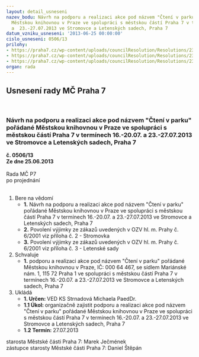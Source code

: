 ```yaml
---
layout: detail_usneseni
nazev_bodu: Návrh na podporu a realizaci akce pod názvem "Čtení v parku" pořádané
  Městskou knihovnou v Praze ve spolupráci s městskou částí Praha 7 v termínech 16.-20.07.
  a  23.-27.07.2013 ve Stromovce a Letenských sadech, Praha 7
datum_vzniku_usneseni: '2013-06-25 00:00:00'
cislo_usneseni: 0506/13
prilohy:
- https://praha7.cz/wp-content/uploads/councilResolution/Resolutions/23875/35-13-zapis_ze_6_jednani_kk_ze_dne_03_06_2013.doc
- https://praha7.cz/wp-content/uploads/councilResolution/Resolutions/23875/35-13-povolen%c3%ad_akce_-_infost%c3%a1nek_2013.pdf
- https://praha7.cz/wp-content/uploads/councilResolution/Resolutions/23875/35-13-povolen%c3%ad_v%c3%bdjimky_ze_z%c3%a1kazu_vjezdu_-_%c4%8dten%c3%ad_v_parku.pdf
organ: rada
---
```

<div id="ucUsn_pList" class="usn">
	<span><h2>Usnesení rady MČ Praha 7 </h2>
<br></span><div class="standBody">
<span><h3>Návrh na podporu a realizaci akce pod názvem "Čtení v parku" pořádané Městskou knihovnou v Praze ve spolupráci s městskou částí Praha 7 v termínech 16.-20.07. a  23.-27.07.2013 ve Stromovce a Letenských sadech, Praha 7</h3></span><div class="center">
		<strong>č. 0506/13</strong><br>
	</div>
<div class="center">
		<strong>Ze dne 25.06.2013</strong><br><br>
	</div>Rada MČ P7<br> po projednání<br><br><ol>
<li>Bere na vědomí<ul>
<li>
<strong>1.</strong> Návrh na podporu a realizaci akce pod názvem "Čtení v parku" pořádané Městskou knihovnou v Praze ve spolupráci s městskou částí Praha 7 v termínech 16.-20.07. a  23.-27.07.2013 ve Stromovce a Letenských sadech, Praha 7</li>
<li>
<strong>2.</strong> Povolení výjimky ze zákazů uvedených v OZV hl. m. Prahy č. 6/2001 viz příloha č. 2 - Stromovka</li>
<li>
<strong>3.</strong> Povolení výjimky ze zákazů uvedených v OZV hl. m. Prahy č. 6/2001 viz příloha č. 3 - Letenské sady</li>
</ul>
</li>
<li>Schvaluje<ul><li>
<strong>1.</strong> podporu a realizaci akce pod názvem "Čtení v parku" pořádané Městskou knihovnou v Praze, IČ: 000 64 467, se sídlem Mariánské nám. 1, 115 72 Praha 1 ve spolupráci s městskou částí Praha 7 v termínech 16.-20.07. a  23.-27.07.2013 ve Stromovce a Letenských sadech, Praha 7           </li></ul>
</li>
<li>Ukládá<ul>
<li>
<strong>1. Určen: </strong>VED KS Strnadová Michaela PaedDr.</li>
<li>
<strong>1.1 Úkol: </strong>organizačně zajistit podporu a realizaci akce pod názvem "Čtení v parku" pořádané Městskou knihovnou v Praze ve spolupráci s městskou částí Praha 7 v termínech 16.-20.07. a  23.-27.07.2013 ve Stromovce a Letenských sadech, Praha 7</li>
<li>
<strong>1.2 Termín: </strong>27.07.2013</li>
</ul>
</li>
</ol>starosta Městské části Praha 7: Marek Ječmének<br>zástupce starosty Městské části Praha 7: Daniel Štěpán 
</div>
</div>
